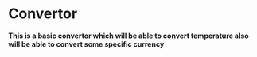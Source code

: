 # Convertor
**This is a basic convertor which will be able to convert temperature also will be able to convert some specific currency**
